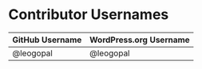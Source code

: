 # Contributor Usernames

| GitHub Username | WordPress.org Username |
| --------------- | ---------------------- |
| @leogopal       | @leogopal              |
